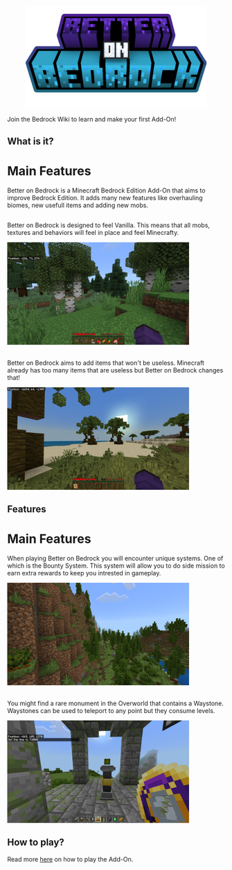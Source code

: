 
<p align="center">
   <img src="./images/logo.png"
	alt="alternative text"
	pixelated="true"
	width=420>
</p>

<script setup>
import Post from './components/Post.vue'
</script>

<post title="Bedrock Wiki!" link="https://discord.gg/tcrXYbXjZb">
Join the Bedrock Wiki to learn and make your first Add-On!
</post>

<p align="center">

## What is it?

# Main Features

Better on Bedrock is a Minecraft Bedrock Edition Add-On that aims to improve Bedrock Edition. It adds many new features like overhauling biomes, new usefull items and adding new mobs.


<h2></h2>

Better on Bedrock is designed to feel Vanilla. This means that all mobs, textures and behaviors will feel in place and feel Minecrafty.

<img src="./images/gameplay-birch.png"
	alt="alternative text"
	pixelated="true"
	width=420> 

<h2></h2>

Better on Bedrock aims to add items that won't be useless. Minecraft already has too many items that are useless but Better on Bedrock changes that!

<img src="./images/gameplay-beach.png"
	alt="alternative text"
	pixelated="true"
	width=420> 


## Features
# Main Features

When playing Better on Bedrock you will encounter unique systems. One of which is the Bounty System. This system will allow you to do side mission to earn extra rewards to keep you intrested in gameplay.

<img src="./images/forest.png"
	alt="alternative text"
	pixelated="true"
	width=420> 

<h2></h2>

You might find a rare monument in the Overworld that contains a Waystone. Waystones can be used to teleport to any point but they consume levels.

<img src="./images/waystone-gameplay.png"
	alt="alternative text"
	pixelated="true"
	width=420> 

## How to play?
Read more [here](/better-on-bedrock-wiki) on how to play the Add-On.
</p>

